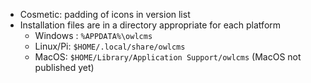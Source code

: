 - Cosmetic: padding of icons in version list
- Installation files are in a directory appropriate for each platform
  - Windows : `%APPDATA%\owlcms`
  - Linux/Pi: `$HOME/.local/share/owlcms`
  - MacOS: `$HOME/Library/Application Support/owlcms` (MacOS not published yet)